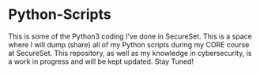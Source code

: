 # Python-Scripts
This is some of the Python3 coding I've done in SecureSet.
This is a space where I will dump (share) all of my Python scripts during my CORE course at SecureSet.
This repository, as well as my knowledge in cybersecurity, is a work in progress and will be kept updated.
Stay Tuned!
